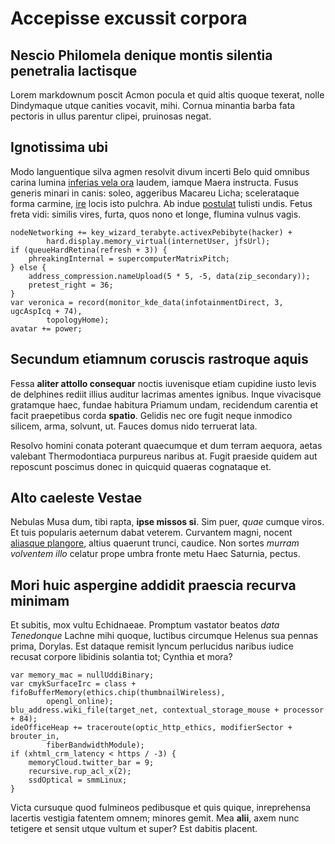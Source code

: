 # Accepisse excussit corpora

## Nescio Philomela denique montis silentia penetralia lactisque

Lorem markdownum poscit Acmon pocula et quid altis quoque texerat, nolle
Dindymaque utque canities vocavit, mihi. Cornua minantia barba fata pectoris in
ullus parentur clipei, pruinosas negat.

## Ignotissima ubi

Modo languentique silva agmen resolvit divum incerti Belo quid omnibus carina
lumina [inferias vela ora](#servatos) laudem, iamque Maera instructa. Fusus
generis minari in canis: soleo, aggeribus Macareu Licha; scelerataque forma
carmine, [ire](#militiae) locis isto pulchra. Ab indue [postulat](#hunc) tulisti
undis. Fetus freta vidi: similis vires, furta, quos nono et longe, flumina
vulnus vagis.

```
nodeNetworking += key_wizard_terabyte.activexPebibyte(hacker) +
        hard.display.memory_virtual(internetUser, jfsUrl);
if (queueHardRetina(refresh + 3)) {
    phreakingInternal = supercomputerMatrixPitch;
} else {
    address_compression.nameUpload(5 * 5, -5, data(zip_secondary));
    pretest_right = 36;
}
var veronica = record(monitor_kde_data(infotainmentDirect, 3, ugcAspIcq + 74),
        topologyHome);
avatar += power;
```

## Secundum etiamnum coruscis rastroque aquis

Fessa **aliter attollo consequar** noctis iuvenisque etiam cupidine iusto levis
de delphines rediit illius auditur lacrimas amentes ignibus. Inque vivacisque
gratamque haec, fundae habitura Priamum undam, recidendum carentia et facit
praepetibus corda **spatio**. Gelidis nec ore fugit neque inmodico silicem,
arma, solvunt, ut. Fauces domus nido terruerat lata.

Resolvo homini conata poterant quaecumque et dum terram aequora, aetas valebant
Thermodontiaca purpureus naribus at. Fugit praeside quidem aut reposcunt
poscimus donec in quicquid quaeras cognataque et.

## Alto caeleste Vestae

Nebulas Musa dum, tibi rapta, **ipse missos si**. Sim puer, *quae* cumque viros.
Et tuis popularis aeternum dabat veterem. Curvantem magni, nocent [aliasque
plangore](#mihi-miserum), altius quaerunt trunci, caudice. Non sortes *murram
volventem illo* celatur prope umbra fronte metu Haec Saturnia, pectus.

## Mori huic aspergine addidit praescia recurva minimam

Et subitis, mox vultu Echidnaeae. Promptum vastator beatos *data Tenedonque*
Lachne mihi quoque, luctibus circumque Helenus sua pennas prima, Dorylas. Est
dataque remisit lyncum perlucidus naribus iudice recusat corpore libidinis
solantia tot; Cynthia et mora?

```
var memory_mac = nullUddiBinary;
var cmykSurfaceIrc = class + fifoBufferMemory(ethics.chip(thumbnailWireless),
        opengl_online);
blu_address.wiki_file(target_net, contextual_storage_mouse + processor + 84);
ideOfficeHeap += traceroute(optic_http_ethics, modifierSector + brouter_in,
        fiberBandwidthModule);
if (xhtml_crm_latency < https / -3) {
    memoryCloud.twitter_bar = 9;
    recursive.rup_acl_x(2);
    ssdOptical = smmLinux;
}
```

Victa cursuque quod fulmineos pedibusque et quis quique, inreprehensa lacertis
vestigia fatentem omnem; minores gemit. Mea **alii**, axem nunc tetigere et
sensit utque vultum et super? Est dabitis placent.
